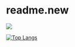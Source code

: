 # readme.new
![](https://github-readme-stats.vercel.app/api/top-langs/?username=bvaughn&layout=compact)

[![Top Langs](https://github-readme-stats.vercel.app/api/top-langs/?username=anuraghazra&layout=donut-vertical)](https://github.com/anuraghazra/github-readme-stats)
